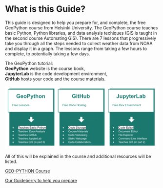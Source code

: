 # What is this Guide?
This guide is designed to help you prepare for, and complete, the free GeoPython course from Helsinki University. The GeoPython course teaches basic Python, Python libraries, and data analysis techiques (GIS is taught in the second course Automating GIS).  There are 7 lessons that progressively take you through all the steps needed to collect weather data from NOAA and display it in a graph.  The lessons range from taking a few hours to complete, to potentially taking a few days.

The GeoPython tutorial:  
**GeoPython**  website is the course book,  
**JupyterLab** is the code development environment,  
**GitHub** hosts your code and the course materials.


![Image](img/Hels_Parts1.svg)
 

All of this will be explained in the course and additional resources will be listed. 

[GEO-PYTHON Course](https://geo-python-site.readthedocs.io/en/latest/)

[Our Guideberry to help you prepare](topics_overview.md)
